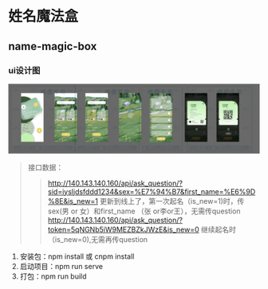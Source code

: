 # 姓名魔法盒
## name-magic-box 



### ui设计图
![avatar](./src/assets/image/buildAll.jpg)


> 接口数据：
>> http://140.143.140.160/api/ask_question/?sid=iysljdsfddd1234&sex=%E7%94%B7&first_name=%E6%9D%8E&is_new=1
更新到线上了，第一次起名（is_new=1)时，传sex(男 or 女）和first_name （张 or李or王），无需传question
>> http://140.143.140.160/api/ask_question/?token=5qNGNb5iW9MEZBZkJWzE&is_new=0
继续起名时（is_new=0),无需再传question


1. 安装包：npm install 或 cnpm install
2. 启动项目：npm run serve
3. 打包：npm run build
